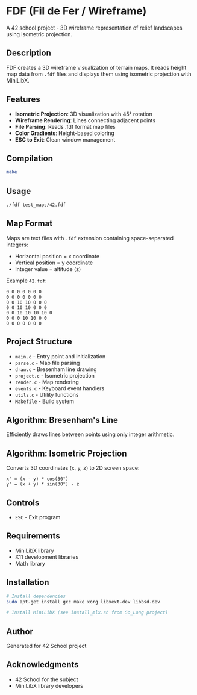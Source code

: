 # FDF (Fil de Fer / Wireframe)

A 42 school project - 3D wireframe representation of relief landscapes using isometric projection.

## Description

FDF creates a 3D wireframe visualization of terrain maps. It reads height map data from `.fdf` files and displays them using isometric projection with MiniLibX.

## Features

- **Isometric Projection**: 3D visualization with 45° rotation
- **Wireframe Rendering**: Lines connecting adjacent points
- **File Parsing**: Reads .fdf format map files
- **Color Gradients**: Height-based coloring
- **ESC to Exit**: Clean window management

## Compilation

```bash
make
```

## Usage

```bash
./fdf test_maps/42.fdf
```

## Map Format

Maps are text files with `.fdf` extension containing space-separated integers:
- Horizontal position = x coordinate
- Vertical position = y coordinate
- Integer value = altitude (z)

Example `42.fdf`:
```
0 0 0 0 0 0 0
0 0 0 0 0 0 0
0 0 10 10 0 0 0
0 0 10 10 0 0 0
0 0 10 10 10 10 0
0 0 0 10 10 0 0
0 0 0 0 0 0 0
```

## Project Structure

- `main.c` - Entry point and initialization
- `parse.c` - Map file parsing
- `draw.c` - Bresenham line drawing
- `project.c` - Isometric projection
- `render.c` - Map rendering
- `events.c` - Keyboard event handlers
- `utils.c` - Utility functions
- `Makefile` - Build system

## Algorithm: Bresenham's Line

Efficiently draws lines between points using only integer arithmetic.

## Algorithm: Isometric Projection

Converts 3D coordinates (x, y, z) to 2D screen space:
```
x' = (x - y) * cos(30°)
y' = (x + y) * sin(30°) - z
```

## Controls

- `ESC` - Exit program

## Requirements

- MiniLibX library
- X11 development libraries
- Math library

## Installation

```bash
# Install dependencies
sudo apt-get install gcc make xorg libxext-dev libbsd-dev

# Install MiniLibX (see install_mlx.sh from So_Long project)
```

## Author

Generated for 42 School project

## Acknowledgments

- 42 School for the subject
- MiniLibX library developers
